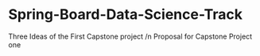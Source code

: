 # Spring-Board-Data-Science-Track
Three Ideas of the First Capstone project /n
Proposal for Capstone Project one
